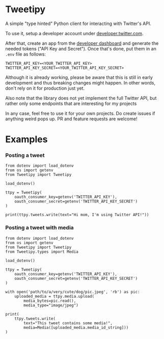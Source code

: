 # Tweetipy
A simple "type hinted" Python client for interacting with Twitter's API.

To use it, setup a developer account under [developer.twitter.com](https://developer.twitter.com/).

After that, create an app from the [developer dashboard](https://developer.twitter.com/en/portal/dashboard) and generate the needed tokens ("API Key and Secret"). Once that's done, put them in an `.env` file as follows:

```
TWITTER_API_KEY=<YOUR_TWITTER_API_KEY>
TWITTER_API_KEY_SECRET=<YOUR_TWITTER_API_KEY_SECRET>
```

Although it is already working, please be aware that this is still in early development and thus breaking changes might happen. In other words, don't rely on it for production just yet.

Also note that the library does not yet implement the full Twitter API, but rather only some endpoints that are interesting for my projects

In any case, feel free to use it for your own projects. Do create issues if anything weird pops up. PR and feature requests are welcome!

# Examples

### Posting a tweet
```
from dotenv import load_dotenv
from os import getenv
from Tweetipy import Tweetipy

load_dotenv()

ttpy = Tweetipy(
    oauth_consumer_key=getenv('TWITTER_API_KEY'),
    oauth_consumer_secret=getenv('TWITTER_API_KEY_SECRET')
)

print(ttpy.tweets.write(text="Hi mom, I'm using Twitter API!"))
```

### Posting a tweet with media
```
from dotenv import load_dotenv
from os import getenv
from Tweetipy import Tweetipy
from Tweetipy.types import Media

load_dotenv()

ttpy = Tweetipy(
    oauth_consumer_key=getenv('TWITTER_API_KEY'),
    oauth_consumer_secret=getenv('TWITTER_API_KEY_SECRET')
)

with open('path/to/a/very/cute/dog/pic.jpeg', 'rb') as pic:
    uploaded_media = ttpy.media.upload(
        media_bytes=pic.read(),
        media_type="image/jpeg")

print(
    ttpy.tweets.write(
        text="This tweet contains some media!",
        media=Media([uploaded_media.media_id_string]))
)
```
